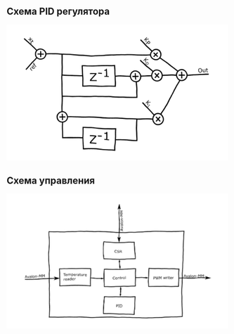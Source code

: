 ## Схема PID регулятора

![scheme](/docs/g1224.png)

## Схема управления

![scheme](/docs/control.png)

